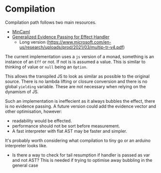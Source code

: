 # Compilation

Compilation path follows two main resources.

- [MinCaml](https://www.kb.ecei.tohoku.ac.jp/~sumii/pub/FDPE05.pdf)
- [Generalized Evidence Passing for Effect Handler](https://www.microsoft.com/en-us/research/uploads/prod/2021/08/genev-icfp21.pdf)
  - Long version (https://www.microsoft.com/en-us/research/uploads/prod/2021/03/multip-tr-v4.pdf)

The current implementation uses a `js` version of a monad, something is an instance of an `Eff` or not.
If not is is assumed a value. This is similar to thinking of value or `null` being an `Option`.

This allows the transpiled JS to look as similar as possible to the original source.
There is no lambda lifting or closure conversion and there is no global `yielding` variable.
These are not necessary when relying on the dynamism of JS.

Such an implementation is ineffecient as it always bubbles the effect, there is no evidence passing.
A future version could add the evidence vector and other optimisation, however:
- readability would be effected.
- performance should not be sort before measurement.
- A fast interpreter with flat AST may be faster and simpler.

It's probably worth considering what compilation to tiny go or an arduino interpreter looks like.

- Is there a way to check for tail resumption if handler is passed as var and not AST? 
  This is needed if trying to optimise away bubbling in the general case
